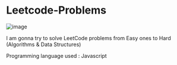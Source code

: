 # Leetcode-Problems
![image](https://github.com/Imad-El-Jabouri/Leetcode-Problems/assets/74730508/7d3e9a2e-0719-4d5f-9751-684b35650c09)


I am gonna try to solve LeetCode problems from Easy ones to Hard (Algorithms & Data Structures)

Programming language used : Javascript
